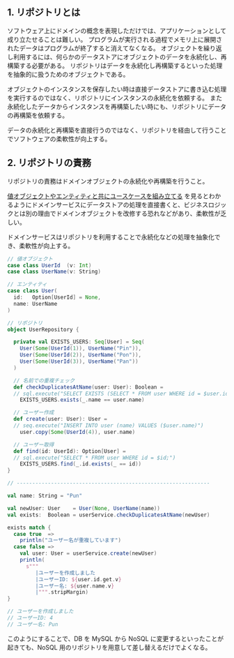 ## 1. リポジトリとは
ソフトウェア上にドメインの概念を表現しただけでは、アプリケーションとして成り立たせることは難しい。
プログラムが実行される過程でメモリ上に展開されたデータはプログラムが終了すると消えてなくなる。
オブジェクトを繰り返し利用するには、何らかのデータストアにオブジェクトのデータを永続化し、再構築する必要がある。
リポジトリはデータを永続化し再構築するといった処理を抽象的に扱うためのオブジェクトである。

オブジェクトのインスタンスを保存したい時は直接データストアに書き込む処理を実行するのではなく、リポジトリにインスタンスの永続化を依頼する。
また永続化したデータからインスタンスを再構築したい時にも、リポジトリにデータの再構築を依頼する。

データの永続化と再構築を直接行うのではなく、リポジトリを経由して行うことでソフトウェアの柔軟性が向上する。

## 2. リポジトリの責務
リポジトリの責務はドメインオブジェクトの永続化や再構築を行うこと。

[値オブジェクトやエンティティと共にユースケースを組み立てる](https://github.com/Kanta715/ddd-introductory/blob/main/src/main/scala/Knowledge/DomainService/DomainService.md#%E5%80%A4%E3%82%AA%E3%83%96%E3%82%B8%E3%82%A7%E3%82%AF%E3%83%88%E3%82%84%E3%82%A8%E3%83%B3%E3%83%86%E3%82%A3%E3%83%86%E3%82%A3%E3%81%A8%E5%85%B1%E3%81%AB%E3%83%A6%E3%83%BC%E3%82%B9%E3%82%B1%E3%83%BC%E3%82%B9%E3%82%92%E7%B5%84%E3%81%BF%E7%AB%8B%E3%81%A6%E3%82%8B) を見るとわかるようにドメインサービスにデータストアの処理を直接書くと、ビジネスロジックとは別の理由でドメインオブジェクトを改修する恐れなどがあり、柔軟性が乏しい。

ドメインサービスはリポジトリを利用することで永続化などの処理を抽象化でき、柔軟性が向上する。
```Scala
// 値オブジェクト
case class UserId  (v: Int)
case class UserName(v: String)

// エンティティ
case class User(
  id:   Option[UserId] = None,
  name: UserName
)

// リポジトリ
object UserRepository {

  private val EXISTS_USERS: Seq[User] = Seq(
    User(Some(UserId(1)), UserName("Pin")),
    User(Some(UserId(2)), UserName("Pon")),
    User(Some(UserId(3)), UserName("Pan"))
  )

  // 名前での重複チェック
  def checkDuplicatesAtName(user: User): Boolean =
  // sql.execute("SELECT EXISTS (SELECT * FROM user WHERE id = $user.id")
    EXISTS_USERS.exists(_.name == user.name)

  // ユーザー作成
  def create(user: User): User =
  // seq.execute("INSERT INTO user (name) VALUES ($user.name)")
    user.copy(Some(UserId(4)), user.name)

  // ユーザー取得
  def find(id: UserId): Option[User] =
  // sql.execute("SELECT * FROM user WHERE id = $id;")
    EXISTS_USERS.find(_.id.exists(_ == id))
}

// --------------------------------------------------------------

val name: String = "Pun"

val newUser: User    = User(None, UserName(name))
val exists:  Boolean = userService.checkDuplicatesAtName(newUser)

exists match {
  case true  =>
    println("ユーザー名が重複しています")
  case false =>
    val user: User = userService.create(newUser)
    println(
      s"""
         |ユーザーを作成しました
         |ユーザーID: ${user.id.get.v}
         |ユーザー名: ${user.name.v}
         |""".stripMargin)
}

// ユーザーを作成しました
// ユーザーID: 4
// ユーザー名: Pun
```
このようにすることで、DB を MySQL から NoSQL に変更するといったことが起きても、NoSQL 用のリポジトリを用意して差し替えるだけでよくなる。
